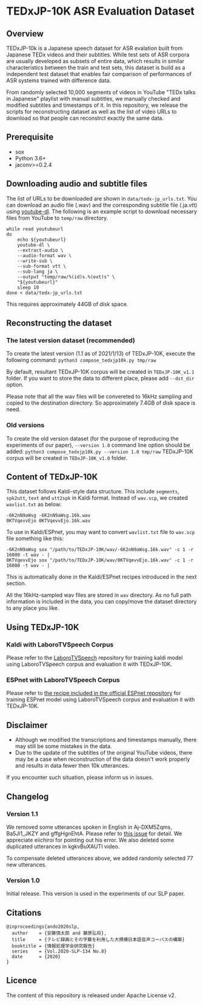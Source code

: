 # TEDxJP-10K ASR Evaluation Dataset

## Overview
TEDxJP-10k is a Japanese speech dataset for ASR evalation built from Japanese TEDx videos and their subtitles. While test sets of ASR corpora are usually developed as subsets of entire data, which results in similar characteristics between the train and test sets, this dataset is build as a independent test dataset that enables fair comparison of performances of ASR systems trained with difference data.

From randomly selected 10,000 segments of videos in YouTube "TEDx talks in Japanese" playlist with manual subtitles, we manually checked and modified subtitles and timestamps of it.
In this repository, we release the scripts for reconstructing dataset as well as the list of video URLs to download so that people can reconstrct exactly the same data.

## Prerequisite
- sox
- Python 3.6+
- jaconv>=0.2.4

## Downloading audio and subtitle files
The list of URLs to be downloaded are shown in `data/tedx-jp_urls.txt`.
You can download an audio file (<video-id>.wav) and the corresponding subtitle file (<video-id>.ja.vtt) using [youtube-dl](https://github.com/ytdl-org/youtube-dl).
The following is an example script to download necessary files from YouTube to `temp/raw` directory.
```
while read youtubeurl
do
    echo ${youtubeurl}
    youtube-dl \
	--extract-audio \
	--audio-format wav \
	--write-sub \
	--sub-format vtt \
	--sub-lang ja \
	--output "temp/raw/%(id)s.%(ext)s" \
	"${youtubeurl}"
    sleep 10
done < data/tedx-jp_urls.txt
```
This requires approximately 44GB of disk space.

## Reconstructing the dataset

### The latest version dataset (recommended)
To create the latest version (1.1 as of 2021/1/13) of TEDxJP-10K, execute the following command: 
```python3 compose_tedxjp10k.py tmp/raw```

By default, resultant TEDxJP-10K corpus will be created in `TEDxJP-10K_v1.1` folder.
If you want to store the data to different place, please add `--dst_dir` option.

Please note that all the wav files will be convereted to 16kHz sampling and copied to the destination directory. So approximately 7.4GB of disk space is need.

### Old versions
To create the old version dataset (for the purpose of reproducing the experiments of our paper), `--version 1.0` command line option should be added:
```python3 compose_tedxjp10k.py --version 1.0 tmp/raw```
TEDxJP-10K corpus will be created in `TEDxJP-10K_v1.0` folder.

## Content of TEDxJP-10K
This dataset follows Kaldi-style data structure.
This include `segments`, `spk2utt`, `text` and `utt2spk` in Kaldi format.
Instead of `wav.scp`, we created `wavlist.txt` as below:
```
-6K2nN9aWsg -6K2nN9aWsg.16k.wav
0KTVqevvEjo 0KTVqevvEjo.16k.wav
```
To use in Kaldi/ESPnet, you may want to convert `wavlist.txt` file to `wav.scp` file something like this:
```
-6K2nN9aWsg sox "/path/to/TEDxJP-10K/wav/-6K2nN9aWsg.16k.wav" -c 1 -r 16000 -t wav - |
0KTVqevvEjo sox "/path/to/TEDxJP-10K/wav/0KTVqevvEjo.16k.wav" -c 1 -r 16000 -t wav - |
```
This is automatically done in the Kaldi/ESPnet recipes introduced in the next section.

All the 16kHz-sampled wav files are stored in `wav` directory.
As no full path information is included in the data, you can copy/move the dataset directory to any place you like.

## Using TEDxJP-10K

### Kaldi with LaboroTVSpeech Corpus
Please refer to the [LaboroTVSpeech](https://github.com/laboroai/LaboroTVSpeech) repository for training kaldi model using LaboroTVSpeech corpus and evaluation it with TEDxJP-10K.

### ESPnet with LaboroTVSpeech Corpus
Please refer to [the recipe included in the official ESPnet repository](https://github.com/espnet/espnet/tree/master/egs2/laborotv/) for training ESPnet model using LaboroTVSpeech corpus and evaluation it with TEDxJP-10K.


## Disclaimer
- Although we modified the transcriptions and timestamps manually, there may still be some mistakes in the data.
- Due to the update of the subtitles of the original YouTube videos, there may be a case when reconstruction of the data doesn't work properly and results in data fewer then 10k utterances.

If you encounter such situation, please inform us in issues.

## Changelog
### Version 1.1
We removed some utterances spoken in English in Aj-DXM5Zqms, Ba5Jl1_JKZY and gffgHgnEhtA.
Please refer to [this issue](https://github.com/laboroai/LaboroTVSpeech/issues/4) for detail. We appreciate eiichiroi for pointing out his error.
We also deleted some duplicated utterances in kgkvBuXAUTI video.

To compensate deleted utterances above, we added randomly selected 77 new utterances.

### Version 1.0
Initial release. This version is used in the experiments of our SLP paper.

## Citations
```
@inproceedings{ando2020slp,
  author    = {安藤慎太郎 and 藤原弘将},
  title     = {テレビ録画とその字幕を利用した大規模日本語音声コーパスの構築}
  booktitle = {情報処理学会研究報告}
  series    = {Vol.2020-SLP-134 No.8}
  date      = {2020}
}
```

## Licence
The content of this repository is released under Apache License v2.

